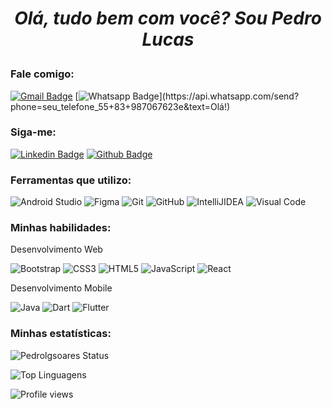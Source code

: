 <h1 align="center">
  
  <i>Olá, tudo bem com você? Sou Pedro Lucas</i>

</h1>

### Fale comigo:
[![Gmail Badge](https://img.shields.io/badge/Gmail-D14836?style=for-the-badge&logo=gmail&logoColor=white&link=mailto:pedrodevmob@gmail.com)](mailto:pedrodevmob@gmail.com)
[![Whatsapp Badge](https://img.shields.io/badge/WhatsApp-25D366?style=for-the-badge&logo=whatsapp&logoColor=white&link=https://api.whatsapp.com/send?phone=seu_telefone_55+83+987067623e&text=Olá!)](https://api.whatsapp.com/send?phone=seu_telefone_55+83+987067623e&text=Olá!)

### Siga-me:
[![Linkedin Badge](https://img.shields.io/badge/LinkedIn-0077B5?style=for-the-badge&logo=linkedin&logoColor=white&link=https://www.linkedin.com/in/pedrolgsoares)](https://www.linkedin.com/in/pedrolgsoares)
[![Github Badge](https://img.shields.io/badge/GitHub-100000?style=for-the-badge&logo=github&logoColor=white&link=https://github.com/pedrolgsoares)](https://github.com/pedrolgsoares)

### Ferramentas que utilizo:
![Android Studio](https://img.shields.io/badge/Android_Studio-3DDC84?style=for-the-badge&logo=Android-Studio&logoColor=white)
![Figma](https://img.shields.io/badge/Figma-F24E1E?style=for-the-badge&logo=Figma&logoColor=white)
![Git](https://img.shields.io/badge/Git-F05032?style=for-the-badge&logo=Git&logoColor=white)
![GitHub](https://img.shields.io/badge/GitHub-181717?style=for-the-badge&logo=GitHub&logoColor=white)
![IntelliJIDEA](https://img.shields.io/badge/IntelliJIDEA-000000.svg?style=for-the-badge&logo=intellij-idea&logoColor=white)
![Visual Code](https://img.shields.io/badge/Visual_Studio_Code-007ACC?style=for-the-badge&logo=Visual-Studio-Code&logoColor=white)

### Minhas habilidades:

Desenvolvimento Web

![Bootstrap](https://img.shields.io/badge/Bootstrap-563D7C?style=for-the-badge&logo=bootstrap&logoColor=white)
![CSS3](https://img.shields.io/badge/CSS3-1572B6?style=for-the-badge&logo=css3&logoColor=white)
![HTML5](https://img.shields.io/badge/HTML5-E34F26?style=for-the-badge&logo=html5&logoColor=white)
![JavaScript](https://img.shields.io/badge/JavaScript-F7DF1E?style=for-the-badge&logo=javascript&logoColor=black)
![React](https://img.shields.io/badge/React-20232A?style=for-the-badge&logo=react&logoColor=61DAFB)

Desenvolvimento Mobile

![Java](https://img.shields.io/badge/Java-ED8B00?style=for-the-badge&logo=java&logoColor=white)
![Dart](https://img.shields.io/badge/Dart-0175C2?style=for-the-badge&logo=dart&logoColor=white)
![Flutter](https://img.shields.io/badge/Flutter-02569B?style=for-the-badge&logo=flutter&logoColor=white)

### Minhas estatísticas:
![Pedrolgsoares Status](https://github-readme-stats.vercel.app/api?username=pedrolgsoares&show_icons=true&theme=radical)

![Top Linguagens](https://github-readme-stats.vercel.app/api/top-langs/?username=pedrolgsoares&layout=compact&theme=radical)

![Profile views](https://gpvc.arturio.dev/pedrolgsoares)
